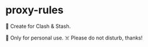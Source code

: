 # proxy-rules

🎇 Create for Clash & Stash.

🦊 Only for personal use.  ☠️ Please do not disturb, thanks!
